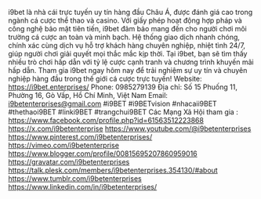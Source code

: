 i9bet là nhà cái trực tuyến uy tín hàng đầu Châu Á, được đánh giá cao trong ngành cá cược thể thao và casino. Với giấy phép hoạt động hợp pháp và công nghệ bảo mật tiên tiến, i9bet đảm bảo mang đến cho người chơi môi trường cá cược an toàn và minh bạch. Hệ thống giao dịch nhanh chóng, chính xác cùng dịch vụ hỗ trợ khách hàng chuyên nghiệp, nhiệt tình 24/7, giúp người chơi giải quyết mọi thắc mắc kịp thời. Tại i9bet, bạn sẽ tìm thấy nhiều trò chơi hấp dẫn với tỷ lệ cược cạnh tranh và chương trình khuyến mãi hấp dẫn. Tham gia i9bet ngay hôm nay để trải nghiệm sự uy tín và chuyên nghiệp hàng đầu trong thế giới cá cược trực tuyến!
Website: https://i9bet.enterprises/
Phone: 0985279139
Địa chỉ: Số 15 Phuống 11, Phường 16, Gò Vấp, Hồ Chí Minh, Việt Nam
Email: i9betenterprises@gmail.com
#i9BET #i9BETvision #nhacaii9BET #thethaoi9BET #linki9BET #trangchui9BET
Các Mạng Xã Hội tham gia :
https://www.facebook.com/profile.php?id=61563512223868
https://x.com/i9betenterprise
https://www.youtube.com/@i9betenterprises
https://www.pinterest.com/i9betenterprises/
https://vimeo.com/i9betenterprise
https://www.blogger.com/profile/00815695207860959016
https://gravatar.com/i9betenterprises
https://talk.plesk.com/members/i9betenterprises.354130/#about
https://www.tumblr.com/i9betenterprises
https://www.linkedin.com/in/i9betenterprises/
